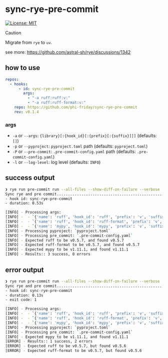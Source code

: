 # sync-rye-pre-commit
[![License: MIT](https://img.shields.io/badge/License-MIT-yellow.svg)](https://opensource.org/licenses/MIT)

> [!CAUTION]
> Migrate from `rye` to `uv`.
> 
> see more: https://github.com/astral-sh/rye/discussions/1342

## how to use
```yaml
repos:
  - hooks:
      - id: sync-rye-pre-commit
        args:
          - "-a ruff:ruff:v:"
          - "-a ruff:ruff-format:v:"
    repo: https://github.com/phi-friday/sync-rye-pre-commit
    rev: v0.1.4
```

### args
- `-a` or `--args`: `{library}[:{hook_id}[:{prefix}[:{suffix}]]]` (defaults: `[]`)
- `-p` or `--pyproject`: `pyproject.toml` path (defaults: `pyproject.toml`)
- `-P` or `--pre-commit`: `.pre-commit-config.yaml` path (defaults: `.pre-commit-config.yaml`)
- `-l` or `--log-level`: log level (defaults: `INFO`)

## success output
```bash
❯ rye run pre-commit run --all-files --show-diff-on-failure --verbose
Sync rye and pre commit..................................................Passed
- hook id: sync-rye-pre-commit
- duration: 0.53s

[INFO] - Processing args:
[INFO] -  - `{'name': 'ruff', 'hook_id': 'ruff', 'prefix': 'v', 'suffix': ''}`
[INFO] -  - `{'name': 'ruff', 'hook_id': 'ruff-format', 'prefix': 'v', 'suffix': ''}`
[INFO] -  - `{'name': 'mypy', 'hook_id': 'mypy', 'prefix': 'v', 'suffix': ''}`
[INFO] - Processing pyproject: `pyproject.toml`
[INFO] - Processing pre_commit: `.pre-commit-config.yaml`
[INFO] - Expected ruff to be v0.5.7, and found v0.5.7
[INFO] - Expected ruff-format to be v0.5.7, and found v0.5.7
[INFO] - Expected mypy to be v1.11.1, and found v1.11.1
[INFO] - Results:: 3 success, 0 errors
```

## error output
```bash
❯ rye run pre-commit run --all-files --show-diff-on-failure --verbose
Sync rye and pre commit..................................................Failed
- hook id: sync-rye-pre-commit
- duration: 0.13s
- exit code: 1

[INFO] - Processing args:
[INFO] -  - `{'name': 'ruff', 'hook_id': 'ruff', 'prefix': 'v', 'suffix': ''}`
[INFO] -  - `{'name': 'ruff', 'hook_id': 'ruff-format', 'prefix': 'v', 'suffix': ''}`
[INFO] -  - `{'name': 'mypy', 'hook_id': 'mypy', 'prefix': 'v', 'suffix': ''}`
[INFO] - Processing pyproject: `pyproject.toml`
[INFO] - Processing pre_commit: `.pre-commit-config.yaml`
[INFO] - Expected mypy to be v1.11.1, and found v1.11.1
[ERROR] - Results:: 1 success, 2 errors
[ERROR] - Expected ruff to be v0.5.7, but found v0.5.6
[ERROR] - Expected ruff-format to be v0.5.7, but found v0.5.6
```